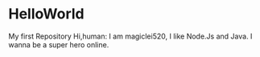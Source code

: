 # HelloWorld
My first Repository
Hi,human:
I am magiclei520, I like Node.Js and Java.
I wanna be a super hero online.
